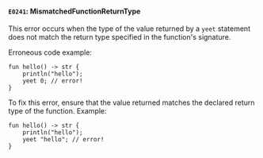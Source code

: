 #### `E0241`: MismatchedFunctionReturnType

This error occurs when the type of the value returned by a `yeet` statement does not match the return type specified in the function's signature.

Erroneous code example:
```
fun hello() -> str {
    println("hello");
    yeet 0; // error!
}
```

To fix this error, ensure that the value returned matches the declared return type of the function. Example:

```
fun hello() -> str {
    println("hello");
    yeet "hello"; // error!
}
```